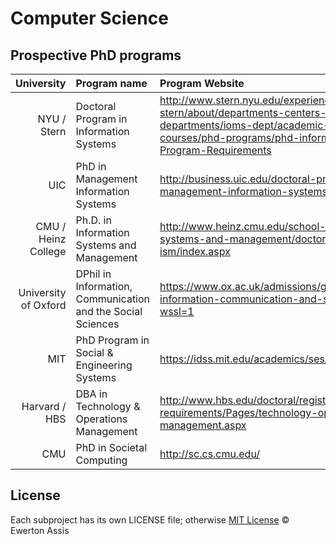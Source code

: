# Computer Science

## Prospective PhD programs

| University           | Program name                                | Program Website            |
| --------------------:|:------------------------------------------- |:-------------------------- |
| NYU / Stern          | Doctoral Program in Information Systems     | http://www.stern.nyu.edu/experience-stern/about/departments-centers-initiatives/academic-departments/ioms-dept/academic-programs-courses/phd-programs/phd-information-systems#IS-Program-Requirements |
| UIC                  | PhD in Management Information Systems       | http://business.uic.edu/doctoral-programs/phd-management-information-systems |
| CMU / Heinz College  | Ph.D. in Information Systems and Management | http://www.heinz.cmu.edu/school-of-information-systems-and-management/doctoral-program/phd-ism/index.aspx |
| University of Oxford | DPhil in Information, Communication and the Social Sciences | https://www.ox.ac.uk/admissions/graduate/courses/dphil-information-communication-and-social-sciences?wssl=1 |
| MIT                  | PhD Program in Social & Engineering Systems | https://idss.mit.edu/academics/ses_doc/ |
| Harvard / HBS        | DBA in Technology & Operations Management   | http://www.hbs.edu/doctoral/registrar/program-requirements/Pages/technology-operations-management.aspx |
| CMU                  | PhD in Societal Computing                   | http://sc.cs.cmu.edu/ |


## License

Each subproject has its own LICENSE file; otherwise
[MIT License](http://earaujoassis.mit-license.org/) &copy; Ewerton Assis
